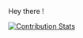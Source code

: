 Hey there !

[![Contribution Stats](https://github-contribution-stats.vercel.app/api/?username=mulekick)](https://github.com/LordDashMe/github-contribution-stats/)
